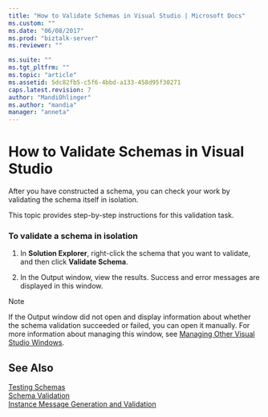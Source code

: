 ```yaml
---
title: "How to Validate Schemas in Visual Studio | Microsoft Docs"
ms.custom: ""
ms.date: "06/08/2017"
ms.prod: "biztalk-server"
ms.reviewer: ""

ms.suite: ""
ms.tgt_pltfrm: ""
ms.topic: "article"
ms.assetid: 5dc82fb5-c5f6-4bbd-a133-458d95f30271
caps.latest.revision: 7
author: "MandiOhlinger"
ms.author: "mandia"
manager: "anneta"
---
```

# How to Validate Schemas in Visual Studio
After you have constructed a schema, you can check your work by validating the schema itself in isolation.  
  
 This topic provides step-by-step instructions for this validation task.  
  
### To validate a schema in isolation  
  
1.  In **Solution Explorer**, right-click the schema that you want to validate, and then click **Validate Schema**.  
  
2.  In the Output window, view the results. Success and error messages are displayed in this window.  
  
> [!NOTE]
>  If the Output window did not open and display information about whether the schema validation succeeded or failed, you can open it manually. For more information about managing this window, see [Managing Other Visual Studio Windows](../core/how-to-manage-other-visual-studio-windows.md).  
  
## See Also  
 [Testing Schemas](../core/testing-schemas.md)   
 [Schema Validation](../core/schema-validation1.md)   
 [Instance Message Generation and Validation](../core/instance-message-generation-and-validation.md)